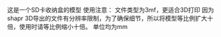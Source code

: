 这是一个SD卡收纳盒的模型
使用注意：
  文件类型为3mf，更适合3D打印
  因为shapr 3D导出的文件有分辨率限制，为了确保细节，所以将模型等比例扩大十倍，使用时请等比例缩小十倍。
  单位均为mm
